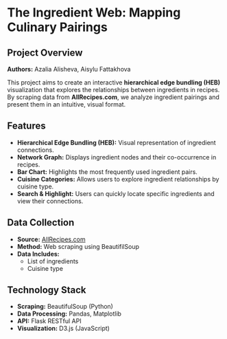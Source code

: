 # The Ingredient Web: Mapping Culinary Pairings

## Project Overview
**Authors:** Azalia Alisheva, Aisylu Fattakhova  

This project aims to create an interactive **hierarchical edge bundling (HEB)** visualization that explores the relationships between ingredients in recipes. By scraping data from **AllRecipes.com**, we analyze ingredient pairings and present them in an intuitive, visual format.

## Features
- **Hierarchical Edge Bundling (HEB):** Visual representation of ingredient connections.
- **Network Graph:** Displays ingredient nodes and their co-occurrence in recipes.
- **Bar Chart:** Highlights the most frequently used ingredient pairs.
- **Cuisine Categories:** Allows users to explore ingredient relationships by cuisine type.
- **Search & Highlight:** Users can quickly locate specific ingredients and view their connections.

## Data Collection
- **Source:** [AllRecipes.com](https://www.allrecipes.com)
- **Method:** Web scraping using BeautifilSoup
- **Data Includes:**  
  - List of ingredients   
  - Cuisine type  

## Technology Stack
- **Scraping:** BeautifulSoup (Python)  
- **Data Processing:** Pandas, Matplotlib
- **API:** Flask RESTful API  
- **Visualization:** D3.js (JavaScript)  
  
